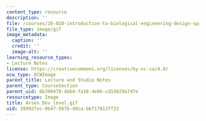 ```yaml
---
content_type: resource
description: ''
file: /courses/20-020-introduction-to-biological-engineering-design-spring-2009/39992fec9b47567b49cabbf17012ff23_Arsen_Dev_level.gif
file_type: image/gif
image_metadata:
  caption: ''
  credit: ''
  image-alt: ''
learning_resource_types:
- Lecture Notes
license: https://creativecommons.org/licenses/by-nc-sa/4.0/
ocw_type: OCWImage
parent_title: Lecture and Studio Notes
parent_type: CourseSection
parent_uid: 6b390478-4bb4-fa18-4e86-cd14829a747e
resourcetype: Image
title: Arsen_Dev_level.gif
uid: 39992fec-9b47-567b-49ca-bbf17012ff23
---
```

